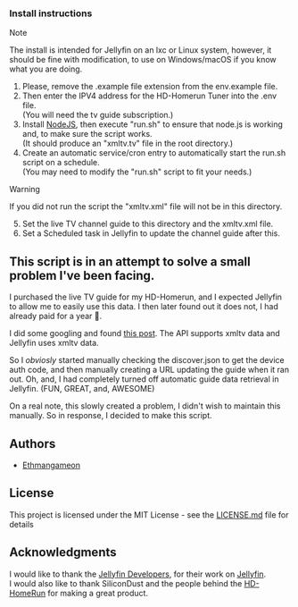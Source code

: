 ### Install instructions
> [!NOTE]
> The install is intended for Jellyfin on an lxc or Linux system, however, it should be fine with modification, to use on Windows/macOS if you know what you are doing.

1. Please, remove the .example file extension from the env.example file.
2. Then enter the IPV4 address for the HD-Homerun Tuner into the .env file.<br/>(You will need the tv guide subscription.)
3. Install [NodeJS](https://nodejs.org/en), then execute "run.sh" to ensure that node.js is working and, to make sure the script works.<br/>(It should produce an "xmltv.tv" file in the root directory.)
5. Create an automatic service/cron entry to automatically start the run.sh script on a schedule.<br/>(You may need to modify the "run.sh" script to fit your needs.)
> [!WARNING]
> If you did not run the script the "xmltv.xml" file will not be in this directory.
5. Set the live TV channel guide to this directory and the xmltv.xml file.
6. Set a Scheduled task in Jellyfin to update the channel guide after this.

## This script is in an attempt to solve a small problem I've been facing.
I purchased the live TV guide for my HD-Homerun, and I expected Jellyfin to allow me to easily use this data. I then later found out it does not, I had already paid for a year 😤.

I did some googling and found [this post](https://forum.silicondust.com/forum/viewtopic.php?t=72813). The API supports xmltv data and Jellyfin uses xmltv data.

So I *obviosly* started manually checking the discover.json to get the device auth code, and then manually creating a URL updating the guide when it ran out. Oh, and, I had completely turned off automatic guide data retrieval in Jellyfin. (FUN, GREAT, and, AWESOME)

On a real note, this slowly created a problem, I didn't wish to maintain this manually. So in response, I decided to make this script.

## Authors

- [Ethmangameon](https://github.com/Ethmangameon)

## License

This project is licensed under the MIT License - see the [LICENSE.md](https://github.com/Ethmangameon/jellyfin-hdhomerun-xmltv?tab=MIT-1-ov-file) file for details

## Acknowledgments

I would like to thank the [Jellyfin Developers](https://github.com/jellyfin/jellyfin/graphs/contributors), for their work on [Jellyfin](https://jellyfin.org/).</br>
I would also like to thank SiliconDust and the people behind the [HD-HomeRun](https://www.silicondust.com/hdhomerun/) for making a great product.
